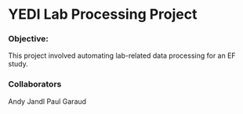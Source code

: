 # YEDI Lab Processing Project

### Objective:
This project involved automating lab-related data processing for an EF study.

### Collaborators
Andy Jandl
Paul Garaud
